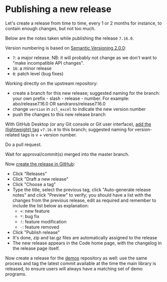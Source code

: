 # Publishing a new release

Let's create a release from time to time, every 1 or 2 months for instance, to contain enough changes, but not too much.

Below are the notes taken while publishing the release `7.16.0`.

Version numbering is based on [Semantic Versioning 2.0.0](https://semver.org/):
- `7`: a major release. NB: it will probably not change as we don't want to "make incompatible API changes".
- `16`: a minor release
- `0`: patch level (bug fixes)

Working directly on the upstream repository:
- create a branch for this new release; suggested naming for the branch: your own prefix - slash - release - number. For example: abo/release7.16.0 OR sandraros/release7.16.0
- change `version` in `zcl_excel` to indicate the new version number
- push the changes to this new release branch

With GitHub Desktop (or any Git console or Git user interface), [add the (lightweight) tag](https://docs.github.com/en/desktop/contributing-and-collaborating-using-github-desktop/managing-commits/managing-tags) `v7.16.0` to this branch; suggested naming for version-related tags is v + version number.

Do a pull request.

Wait for approval/commit(s) merged into the master branch.

Now [create the release in GitHub](https://docs.github.com/en/repositories/releasing-projects-on-github/managing-releases-in-a-repository#creating-a-release):
- Click "Releases"
- Click "Draft a new release"
- Click "Choose a tag"
- Type the title, select the previous tag, click "Auto-generate release notes" and click "Preview" to verify; you should have a list with the changes from the previous release, edit as required and remember to include the list below as explanation: 
    - `+`: new feature
    - `*`: bug fix
    - `!`: feature modification
    - `-`: feature removed
- Click "Publish release" 
- It's done, zip and tar.gz files are automatically assigned to the release
- The new release appears in the Code home page, with the changelog in the release page itself.

Now create a release for the [demos](https://github.com/abap2xlsx/demos) repository as well: use the same process and tag the latest commit available at the time the main library is released, to ensure users will always have a matching set of demo programs.

